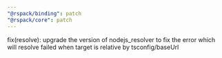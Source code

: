 ```yaml
---
"@rspack/binding": patch
"@rspack/core": patch
---
```


fix(resolve): upgrade the version of nodejs_resolver to fix the error which will resolve failed when target is relative by tsconfig/baseUrl
